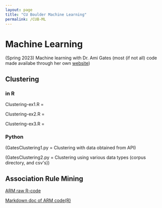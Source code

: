 ```yaml
---
layout: page
title: "CU Boulder Machine Learning"
permalink: /CUB-ML
---
```


# Machine Learning
(Spring 2023) Machine learning with Dr. Ami Gates (most (if not all) code made availabe through her own [website](https://gatesboltonanalytics.com/))

## Clustering

### in R

Clustering-ex1.R = 

Clustering-ex2.R =

Clustering-ex3.R = 

### Python

(GatesClustering1.py = Clustering with data obtained from API)

(GatesClustering2.py = Clustering using various data types (corpus directory, and csv's))


## Association Rule Mining

[ARM raw R-code](CUB-ML/GatesARMcode.md)

[Markdown doc of ARM code(R)](CUB-ML/ARMmrkdwn.html)